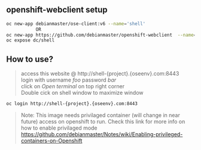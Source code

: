 ## openshift-webclient setup
```sh
oc new-app debianmaster/ose-client:v6 --name='shell'
           OR
oc new-app https://github.com/debianmaster/openshift-webclient  --name='shell'
oc expose dc/shell
```

## How to use?
> access this website @    http://shell-{project}.{oseenv}.com:8443   
> login with username    *foo*   password  *bar*  
> click on *Open terminal*  on top right corner  
> Double cick on shell window to maximize window  

```sh
oc login http://shell-{project}.{oseenv}.com:8443
```





>  Note:   This image needs privilaged container (will change in near future)  access on openshift to run.
Check this link for more info on how to enable privilaged mode https://github.com/debianmaster/Notes/wiki/Enabling-privileged-containers-on-Openshift

